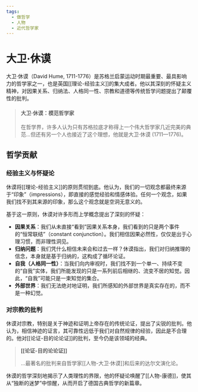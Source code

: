 ```yaml
---
tags:
  - 做哲学
  - 人物
  - 近代哲学家
---
```


# 大卫·休谟

大卫·休谟（David Hume, 1711-1776）是苏格兰启蒙运动时期最重要、最具影响力的哲学家之一，也是英国[[理论-经验主义]]的集大成者。他以其深刻的怀疑主义精神，对因果关系、归纳法、人格同一性、宗教和道德等传统哲学问题提出了颠覆性的批判。

> #### 大卫·休谟：模范哲学家
>
> 在哲学界，许多人认为只有苏格拉底才称得上一个伟大哲学家几近完美的典范...但还有另一个人也接近了这个理想，他就是大卫·休谟 (1711—1776)。

## 哲学贡献

### 经验主义与怀疑论
休谟将[[理论-经验主义]]的原则贯彻到底。他认为，我们的一切观念都最终来源于“印象”（impressions），即直接的感觉经验和情感体验。任何一个观念，如果我们找不到其来源的印象，那么这个观念就是空洞无意义的。

基于这一原则，休谟对许多形而上学概念提出了深刻的怀疑：
*   **因果关系**：我们从未直接“看到”因果关系本身，我们看到的只是两个事件的“恒常联结”（constant conjunction）。我们相信因果必然性，仅仅是出于心理习惯，而非理性洞见。
*   **归纳问题**：我们凭什么相信未来会和过去一样？休谟指出，我们对归纳推理的信念，本身就是基于归纳的，这构成了循环论证。
*   **自我（人格同一性）**：当我们向内审视时，我们找不到一个单一、持续不变的“自我”实体，我们所能发现的只是一系列前后相继的、流变不居的知觉。因此，“自我”可能只是一束知觉的集合。
*   **外部世界**：我们无法绝对地证明，我们所感知的外部世界是真实存在的，而不是一种幻觉。

### 对宗教的批判
休谟对宗教，特别是关于神迹和证明上帝存在的传统论证，提出了尖锐的批判。他认为，相信神迹的证言，其可靠性远低于我们对自然规律的经验，因此是不合理的。他对[[论证-目的论论证]]的批判，至今仍是该领域的经典。

> **[[论证-目的论论证]]**
>
> ...最著名的批判来自哲学家[[人物-大卫·休谟]]和后来的达尔文演化论。

休谟的哲学深刻地揭示了人类理性的界限，他的怀疑论唤醒了[[人物-康德]]，使其从“独断的迷梦”中惊醒，从而开启了德国古典哲学的新篇章。
